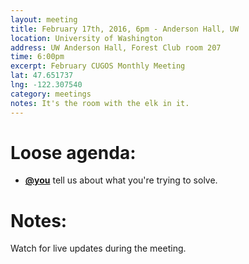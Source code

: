```yaml
---
layout: meeting
title: February 17th, 2016, 6pm - Anderson Hall, UW
location: University of Washington
address: UW Anderson Hall, Forest Club room 207
time: 6:00pm
excerpt: February CUGOS Monthly Meeting
lat: 47.651737
lng: -122.307540
category: meetings
notes: It's the room with the elk in it.
---
```


Loose agenda:
=============
- **[@you](http://cugos.org/people/)** tell us about what you're trying to solve.


Notes:
======
Watch for live updates during the meeting.

